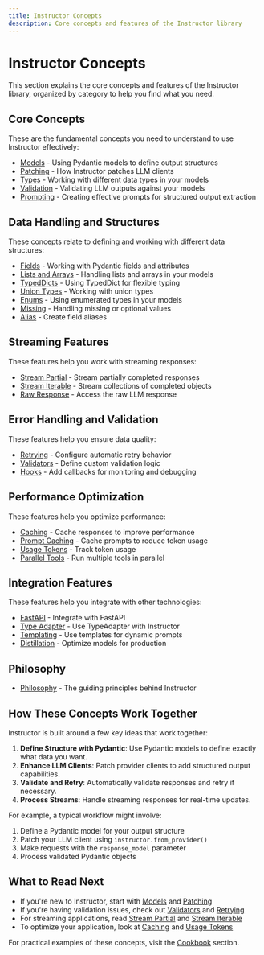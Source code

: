 ```yaml
---
title: Instructor Concepts
description: Core concepts and features of the Instructor library
---
```


# Instructor Concepts

This section explains the core concepts and features of the Instructor library, organized by category to help you find what you need.

## Core Concepts

These are the fundamental concepts you need to understand to use Instructor effectively:

- [Models](./models.md) - Using Pydantic models to define output structures
- [Patching](./patching.md) - How Instructor patches LLM clients
- [Types](./types.md) - Working with different data types in your models
- [Validation](./validation.md) - Validating LLM outputs against your models
- [Prompting](./prompting.md) - Creating effective prompts for structured output extraction

## Data Handling and Structures

These concepts relate to defining and working with different data structures:

- [Fields](./fields.md) - Working with Pydantic fields and attributes
- [Lists and Arrays](./lists.md) - Handling lists and arrays in your models
- [TypedDicts](./typeddicts.md) - Using TypedDict for flexible typing
- [Union Types](./unions.md) - Working with union types
- [Enums](./enums.md) - Using enumerated types in your models
- [Missing](./maybe.md) - Handling missing or optional values
- [Alias](./alias.md) - Create field aliases

## Streaming Features

These features help you work with streaming responses:

- [Stream Partial](./partial.md) - Stream partially completed responses
- [Stream Iterable](./iterable.md) - Stream collections of completed objects
- [Raw Response](./raw_response.md) - Access the raw LLM response

## Error Handling and Validation

These features help you ensure data quality:

- [Retrying](./retrying.md) - Configure automatic retry behavior
- [Validators](./reask_validation.md) - Define custom validation logic
- [Hooks](./hooks.md) - Add callbacks for monitoring and debugging

## Performance Optimization

These features help you optimize performance:

- [Caching](./caching.md) - Cache responses to improve performance
- [Prompt Caching](./prompt_caching.md) - Cache prompts to reduce token usage
- [Usage Tokens](./usage.md) - Track token usage
- [Parallel Tools](./parallel.md) - Run multiple tools in parallel

## Integration Features

These features help you integrate with other technologies:

- [FastAPI](./fastapi.md) - Integrate with FastAPI
- [Type Adapter](./typeadapter.md) - Use TypeAdapter with Instructor
- [Templating](./templating.md) - Use templates for dynamic prompts
- [Distillation](./distillation.md) - Optimize models for production

## Philosophy

- [Philosophy](./philosophy.md) - The guiding principles behind Instructor

## How These Concepts Work Together

Instructor is built around a few key ideas that work together:

1. **Define Structure with Pydantic**: Use Pydantic models to define exactly what data you want.
2. **Enhance LLM Clients**: Patch provider clients to add structured output capabilities.
3. **Validate and Retry**: Automatically validate responses and retry if necessary.
4. **Process Streams**: Handle streaming responses for real-time updates.

For example, a typical workflow might involve:

1. Define a Pydantic model for your output structure
2. Patch your LLM client using `instructor.from_provider()`
3. Make requests with the `response_model` parameter
4. Process validated Pydantic objects

## What to Read Next

- If you're new to Instructor, start with [Models](./models.md) and [Patching](./patching.md)
- If you're having validation issues, check out [Validators](./reask_validation.md) and [Retrying](./retrying.md)
- For streaming applications, read [Stream Partial](./partial.md) and [Stream Iterable](./iterable.md)
- To optimize your application, look at [Caching](./caching.md) and [Usage Tokens](./usage.md)

For practical examples of these concepts, visit the [Cookbook](../examples/index.md) section.
